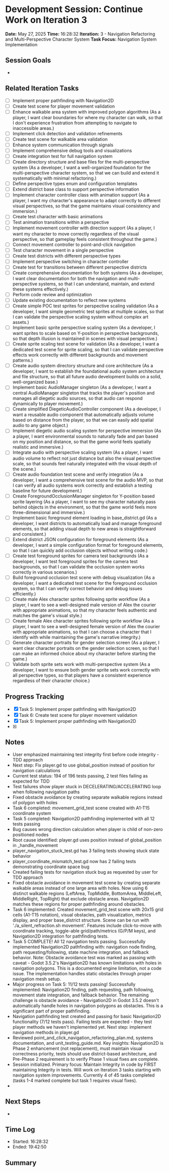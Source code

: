 # Development Session: Continue Work on Iteration 3
**Date:** May 27, 2025
**Time:** 16:28:32
**Iteration:** 3 - Navigation Refactoring and Multi-Perspective Character System
**Task Focus:** Navigation System Implementation

## Session Goals
- 

## Related Iteration Tasks
- [ ] Implement proper pathfinding with Navigation2D
- [ ] Create test scene for player movement validation
- [ ] Enhance walkable area system with improved polygon algorithms (As a player, I want clear boundaries for where my character can walk, so that I don't experience frustration from attempting to navigate to inaccessible areas.)
- [ ] Implement click detection and validation refinements
- [ ] Create test scene for walkable area validation
- [ ] Enhance system communication through signals
- [ ] Implement comprehensive debug tools and visualizations
- [ ] Create integration test for full navigation system
- [ ] Create directory structure and base files for the multi-perspective system (As a developer, I want a well-organized foundation for the multi-perspective character system, so that we can build and extend it systematically with minimal refactoring.)
- [ ] Define perspective types enum and configuration templates
- [ ] Extend district base class to support perspective information
- [ ] Implement character controller class with animation support (As a player, I want my character's appearance to adapt correctly to different visual perspectives, so that the game maintains visual consistency and immersion.)
- [ ] Create test character with basic animations
- [ ] Test animation transitions within a perspective
- [ ] Implement movement controller with direction support (As a player, I want my character to move correctly regardless of the visual perspective, so that gameplay feels consistent throughout the game.)
- [ ] Connect movement controller to point-and-click navigation
- [ ] Test character movement in a single perspective
- [ ] Create test districts with different perspective types
- [ ] Implement perspective switching in character controller
- [ ] Create test for transitions between different perspective districts
- [ ] Create comprehensive documentation for both systems (As a developer, I want clear documentation for both the navigation and multi-perspective systems, so that I can understand, maintain, and extend these systems effectively.)
- [ ] Perform code review and optimization
- [ ] Update existing documentation to reflect new systems
- [ ] Create simple POC test sprites for perspective scaling validation (As a developer, I want simple geometric test sprites at multiple scales, so that I can validate the perspective scaling system without complex art assets.)
- [ ] Implement basic sprite perspective scaling system (As a developer, I want sprites to scale based on Y-position in perspective backgrounds, so that depth illusion is maintained in scenes with visual perspective.)
- [ ] Create sprite scaling test scene for validation (As a developer, I want a dedicated test scene for sprite scaling, so that I can validate perspective effects work correctly with different backgrounds and movement patterns.)
- [ ] Create audio system directory structure and core architecture (As a developer, I want to establish the foundational audio system architecture and file structure, so that all future audio development builds on a solid, well-organized base.)
- [ ] Implement basic AudioManager singleton (As a developer, I want a central AudioManager singleton that tracks the player's position and manages all diegetic audio sources, so that audio can respond dynamically to player movement.)
- [ ] Create simplified DiegeticAudioController component (As a developer, I want a reusable audio component that automatically adjusts volume based on distance from the player, so that we can easily add spatial audio to any game object.)
- [ ] Implement diegetic audio scaling system for perspective immersion (As a player, I want environmental sounds to naturally fade and pan based on my position and distance, so that the game world feels spatially realistic and immersive.)
- [ ] Integrate audio with perspective scaling system (As a player, I want audio volume to reflect not just distance but also the visual perspective scale, so that sounds feel naturally integrated with the visual depth of the scene.)
- [ ] Create audio foundation test scene and verify integration (As a developer, I want a comprehensive test scene for the audio MVP, so that I can verify all audio systems work correctly and establish a testing baseline for future development.)
- [ ] Create ForegroundOcclusionManager singleton for Y-position based sprite layering (As a player, I want to see my character naturally pass behind objects in the environment, so that the game world feels more three-dimensional and immersive.)
- [ ] Implement basic foreground element loading in base_district.gd (As a developer, I want districts to automatically load and manage foreground elements, so that adding visual depth to new areas is straightforward and consistent.)
- [ ] Extend district JSON configuration for foreground elements (As a developer, I want a simple configuration format for foreground elements, so that I can quickly add occlusion objects without writing code.)
- [ ] Create test foreground sprites for camera test backgrounds (As a developer, I want test foreground sprites for the camera test backgrounds, so that I can validate the occlusion system works correctly in various scenarios.)
- [ ] Build foreground occlusion test scene with debug visualization (As a developer, I want a dedicated test scene for the foreground occlusion system, so that I can verify correct behavior and debug issues efficiently.)
- [ ] Create male Alex character sprites following sprite workflow (As a player, I want to see a well-designed male version of Alex the courier with appropriate animations, so that my character feels authentic and matches the game's visual style.)
- [ ] Create female Alex character sprites following sprite workflow (As a player, I want to see a well-designed female version of Alex the courier with appropriate animations, so that I can choose a character that I identify with while maintaining the game's narrative integrity.)
- [ ] Generate character portraits for gender selection screen (As a player, I want clear character portraits on the gender selection screen, so that I can make an informed choice about my character before starting the game.)
- [ ] Validate both sprite sets work with multi-perspective system (As a developer, I want to ensure both gender sprite sets work correctly with all perspective types, so that players have a consistent experience regardless of their character choice.)

## Progress Tracking
- [x] Task 5: Implement proper pathfinding with Navigation2D
- [x] Task 6: Create test scene for player movement validation
- [x] Task 5: Implement proper pathfinding with Navigation2D
- [x] 

## Notes
- User emphasized maintaining test integrity first before code integrity - TDD approach
- Next step: Fix player.gd to use global_position instead of position for navigation calculations
- Current test status: 194 of 196 tests passing, 2 test files failing as expected for TDD
- Test failures show player stuck in DECELERATING/ACCELERATING loop when following navigation paths
- Fixed obstacle avoidance by creating separate walkable regions instead of polygon with holes
- Task 6 completed: movement_grid_test scene created with A1-T15 coordinate system
- Task 5 completed: Navigation2D pathfinding implemented with all 12 tests passing
- Bug causes wrong direction calculation when player is child of non-zero positioned nodes
- Root cause identified: player.gd uses position instead of global_position in _handle_movement
- player_navigation_stuck_test.gd has 3 failing tests showing stuck state behavior
- player_coordinate_mismatch_test.gd now has 2 failing tests demonstrating coordinate space bug
- Created failing tests for navigation stuck bug as requested by user for TDD approach
- Fixed obstacle avoidance in movement test scene by creating separate walkable areas instead of one large area with holes. Now using 6 distinct walkable regions (LeftArea, TopMiddle, BottomArea, MiddleLeft, MiddleRight, TopRight) that exclude obstacle areas. Navigation2D matches these regions for proper pathfinding around obstacles.
- Task 6 implemented: Created movement_grid_test scene with 20x15 grid cells (A1-T15 notation), visual obstacles, path visualization, metrics display, and proper base_district structure. Scene can be run with './a_silent_refraction.sh movement'. Features include click-to-move with coordinate tracking, toggle-able grid/path/metrics (G/P/M keys), and Navigation2D integration for pathfinding tests.
- Task 5 COMPLETE! All 12 navigation tests passing. Successfully implemented Navigation2D pathfinding with: navigation node finding, path requesting/following, state machine integration, and fallback behavior. Note: Obstacle avoidance test was marked as passing with caveat - Godot 3.5.2's Navigation2D has known limitations with holes in navigation polygons. This is a documented engine limitation, not a code issue. The implementation handles static obstacles through proper navigation mesh setup.
- Major progress on Task 5: 11/12 tests passing! Successfully implemented: Navigation2D finding, path requesting, path following, movement state integration, and fallback behavior. The remaining challenge is obstacle avoidance - Navigation2D in Godot 3.5.2 doesn't automatically handle holes in navigation polygons as obstacles. This is a significant part of proper pathfinding.
- Navigation pathfinding test created and passing for basic Navigation2D functionality (7/12 tests pass). Failing tests are expected - they test player methods we haven't implemented yet. Next step: implement navigation methods in player.gd
- Reviewed point_and_click_navigation_refactoring_plan.md, systems documentation, and unit_testing_guide.md. Key insights: Navigation2D is Phase 2 enhancement (not replacement), must maintain visual correctness priority, tests should use district-based architecture, and Pre-Phase 2 requirement is to verify Phase 1 visual fixes are complete.
- Session initialized. Primary focus: Maintain Integrity in code by FIRST maintaining Integrity in tests. Will work on Iteration 3 tasks starting with navigation system improvements. Currently 4 of 45 tasks completed (tasks 1-4 marked complete but task 1 requires visual fixes).
- 

## Next Steps
- 

## Time Log
- Started: 16:28:32
- Ended: 19:42:50

## Summary

